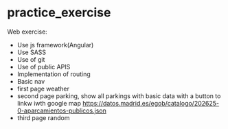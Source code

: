 # practice_exercise
Web exercise:
- Use js framework(Angular)
- Use SASS
- Use of git
- Use of public APIS
- Implementation of routing
- Basic nav
- first  page weather
- second page parking, show all parkings with basic data
 with a button to linkw iwth google map
  https://datos.madrid.es/egob/catalogo/202625-0-aparcamientos-publicos.json 
- third page random
